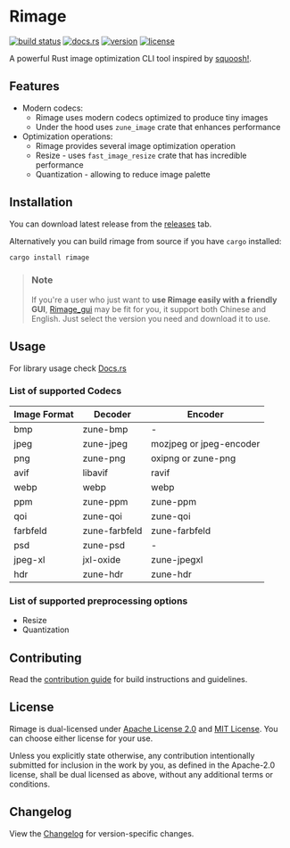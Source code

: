 # Rimage

[![build status](https://img.shields.io/github/actions/workflow/status/SalOne22/rimage/rimage.yml?label=rimage&style=flat-square)](https://github.com/SalOne22/rimage/actions?query=branch%3Amain+)
[![docs.rs](https://img.shields.io/docsrs/rimage/latest?style=flat-square)](https://docs.rs/rimage)
[![version](https://img.shields.io/crates/v/rimage?style=flat-square)](https://crates.io/crates/rimage)
[![license](https://img.shields.io/crates/l/rimage?style=flat-square)](https://github.com/SalOne22/rimage)

A powerful Rust image optimization CLI tool inspired by [squoosh!](https://squoosh.app/).

## Features

- Modern codecs:
  - Rimage uses modern codecs optimized to produce tiny images
  - Under the hood uses `zune_image` crate that enhances performance
- Optimization operations:
  - Rimage provides several image optimization operation
  - Resize - uses `fast_image_resize` crate that has incredible performance
  - Quantization - allowing to reduce image palette

## Installation

You can download latest release from the [releases](https://github.com/SalOne22/rimage/releases) tab.

Alternatively you can build rimage from source if you have `cargo` installed:

```sh
cargo install rimage
```

> ### Note
>
> If you're a user who just want to **use Rimage easily with a friendly GUI**, [Rimage_gui](https://github.com/Mikachu2333/rimage_gui/releases/) may be fit for you, it support both Chinese and English. Just select the version you need and download it to use.

## Usage

For library usage check [Docs.rs](https://docs.rs/rimage/latest/rimage/)

### List of supported Codecs

| Image Format | Decoder       | Encoder                 |
| ------------ | ------------- | ----------------------- |
| bmp          | zune-bmp      | -                       |
| jpeg         | zune-jpeg     | mozjpeg or jpeg-encoder |
| png          | zune-png      | oxipng or zune-png      |
| avif         | libavif       | ravif                   |
| webp         | webp          | webp                    |
| ppm          | zune-ppm      | zune-ppm                |
| qoi          | zune-qoi      | zune-qoi                |
| farbfeld     | zune-farbfeld | zune-farbfeld           |
| psd          | zune-psd      | -                       |
| jpeg-xl      | jxl-oxide     | zune-jpegxl             |
| hdr          | zune-hdr      | zune-hdr                |

### List of supported preprocessing options

- Resize
- Quantization

## Contributing

Read the [contribution guide](CONTRIBUTING.md) for build instructions and guidelines.

## License

Rimage is dual-licensed under [Apache License 2.0](https://www.apache.org/licenses/LICENSE-2.0) and [MIT License](https://opensource.org/licenses/MIT). You can choose either license for your use.

Unless you explicitly state otherwise, any contribution intentionally submitted for inclusion in the work by you, as defined in the Apache-2.0 license, shall be dual licensed as above, without any additional terms or conditions.

## Changelog

View the [Changelog](CHANGELOG.md) for version-specific changes.
